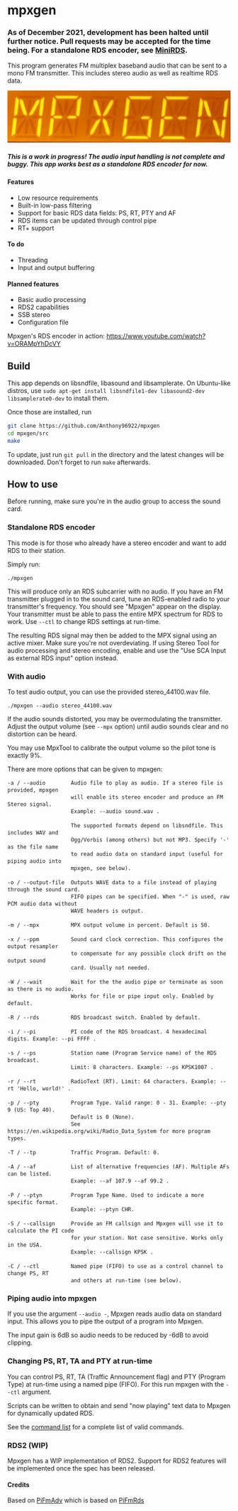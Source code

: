 # mpxgen

### As of December 2021, development has been halted until further notice. Pull requests may be accepted for the time being. For a standalone RDS encoder, see [MiniRDS](https://github.com/Anthony96922/MiniRDS).

This program generates FM multiplex baseband audio that can be sent to a mono FM transmitter. This includes stereo audio as well as realtime RDS data.

![Mpxgen on Eton/Tecsun](doc/mpxgen.jpg)

##### This is a work in progress! The audio input handling is not complete and buggy. This app works best as a standalone RDS encoder for now.

#### Features
- Low resource requirements
- Built-in low-pass filtering
- Support for basic RDS data fields: PS, RT, PTY and AF
- RDS items can be updated through control pipe
- RT+ support

#### To do
- Threading
- Input and output buffering

#### Planned features
- Basic audio processing
- RDS2 capabilities
- SSB stereo
- Configuration file

Mpxgen's RDS encoder in action: https://www.youtube.com/watch?v=ORAMpYhDcVY

## Build
This app depends on libsndfile, libasound and libsamplerate. On Ubuntu-like distros, use `sudo apt-get install libsndfile1-dev libasound2-dev libsamplerate0-dev` to install them.

Once those are installed, run
```sh
git clone https://github.com/Anthony96922/mpxgen
cd mpxgen/src
make
```

To update, just run `git pull` in the directory and the latest changes will be downloaded. Don't forget to run `make` afterwards.

## How to use
Before running, make sure you're in the audio group to access the sound card.

### Standalone RDS encoder
This mode is for those who already have a stereo encoder and want to add RDS to their station.

Simply run:
```
./mpxgen
```
This will produce only an RDS subcarrier with no audio. If you have an FM transmitter plugged in to the sound card, tune an RDS-enabled radio to your transmitter's frequency. You should see "Mpxgen" appear on the display. Your transmitter must be able to pass the entire MPX spectrum for RDS to work. Use `--ctl` to change RDS settings at run-time.

The resulting RDS signal may then be added to the MPX signal using an active mixer. Make sure you're not overdeviating. If using Stereo Tool for audio processing and stereo encoding, enable and use the "Use SCA Input as external RDS input" option instead.

### With audio
To test audio output, you can use the provided stereo_44100.wav file.
```
./mpxgen --audio stereo_44100.wav
```
If the audio sounds distorted, you may be overmodulating the transmitter. Adjust the output volume (see `--mpx` option) until audio sounds clear and no distortion can be heard.

You may use MpxTool to calibrate the output volume so the pilot tone is exactly 9%.

There are more options that can be given to mpxgen:
```
-a / --audio        Audio file to play as audio. If a stereo file is provided, mpxgen
                    will enable its stereo encoder and produce an FM Stereo signal.
                    Example: --audio sound.wav .

                    The supported formats depend on libsndfile. This includes WAV and
                    Ogg/Vorbis (among others) but not MP3. Specify '-' as the file name
                    to read audio data on standard input (useful for piping audio into
                    mpxgen, see below).

-o / --output-file  Outputs WAVE data to a file instead of playing through the sound card.
                    FIFO pipes can be specified. When "-" is used, raw PCM audio data without
                    WAVE headers is output.

-m / --mpx          MPX output volume in percent. Default is 50.

-x / --ppm          Sound card clock correction. This configures the output resampler
                    to compensate for any possible clock drift on the output sound
                    card. Usually not needed.

-W / --wait         Wait for the the audio pipe or terminate as soon as there is no audio.
                    Works for file or pipe input only. Enabled by default.

-R / --rds          RDS broadcast switch. Enabled by default.

-i / --pi           PI code of the RDS broadcast. 4 hexadecimal digits. Example: --pi FFFF .

-s / --ps           Station name (Program Service name) of the RDS broadcast.
                    Limit: 8 characters. Example: --ps KPSK1007 .

-r / --rt           RadioText (RT). Limit: 64 characters. Example: --rt 'Hello, world!' .

-p / --pty          Program Type. Valid range: 0 - 31. Example: --pty 9 (US: Top 40).
                    Default is 0 (None).
                    See https://en.wikipedia.org/wiki/Radio_Data_System for more program types.

-T / --tp           Traffic Program. Default: 0.

-A / --af           List of alternative frequencies (AF). Multiple AFs can be listed.
                    Example: --af 107.9 --af 99.2 .

-P / --ptyn         Program Type Name. Used to indicate a more specific format.
                    Example: --ptyn CHR.

-S / --callsign     Provide an FM callsign and Mpxgen will use it to calculate the PI code
                    for your station. Not case sensitive. Works only in the USA.
                    Example: --callsign KPSK .

-C / --ctl          Named pipe (FIFO) to use as a control channel to change PS, RT
                    and others at run-time (see below).
```

### Piping audio into mpxgen
If you use the argument `--audio -`, Mpxgen reads audio data on standard input. This allows you to pipe the output of a program into Mpxgen.

The input gain is 6dB so audio needs to be reduced by -6dB to avoid clipping.

### Changing PS, RT, TA and PTY at run-time
You can control PS, RT, TA (Traffic Announcement flag) and PTY (Program Type) at run-time using a named pipe (FIFO). For this run mpxgen with the `--ctl` argument.

Scripts can be written to obtain and send "now playing" text data to Mpxgen for dynamically updated RDS.

See the [command list](doc/command_list.md) for a complete list of valid commands.

### RDS2 (WIP)
Mpxgen has a WIP implementation of RDS2. Support for RDS2 features will be implemented once the spec has been released.

#### Credits
Based on [PiFmAdv](https://github.com/miegl/PiFmAdv) which is based on [PiFmRds](https://github.com/ChristopheJacquet/PiFmRds)
